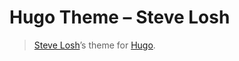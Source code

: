 # Hugo Theme – Steve Losh

> [Steve Losh]’s theme for [Hugo].

[Hugo]: https://gohugo.io
[Steve Losh]: http://stevelosh.com
